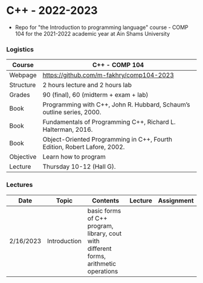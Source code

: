 # C++ - 2022-2023

- Repo for "the Introduction to programming language" course - COMP 104 for the 2021-2022 academic year at Ain Shams University

### Logistics

Course | C++ - COMP 104
---|----
Webpage| https://github.com/m-fakhry/comp104-2023
Structure | 2 hours lecture and 2 hours lab
Grades | 90 (final), 60 (midterm + exam + lab)
Book | Programming with C++, John R. Hubbard, Schaum’s outline series, 2000.
Book | Fundamentals of Programming C++, Richard L. Halterman, 2016.
Book | Object-Oriented Programming in C++, Fourth Edition, Robert Lafore, 2002.
Objective | Learn how to program
Lecture| Thursday 10-12 (Hall G).

### Lectures

Date | Topic | Contents | Lecture | Assignment
---|---|---|---|---
2/16/2023|Introduction | basic forms of C++ program, library, cout with different forms, arithmetic operations |  | 
